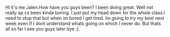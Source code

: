 Hi it's me Jalen.How have you guys been? I been doing great. Well not really ap cs been kinda boring. I just put my head down for the whole class.I need to stop that but when im bored I get tired. Im going to try my best next week even if I dont understand whats going on which I never do. But thats all so far I see you guys later bye :).
